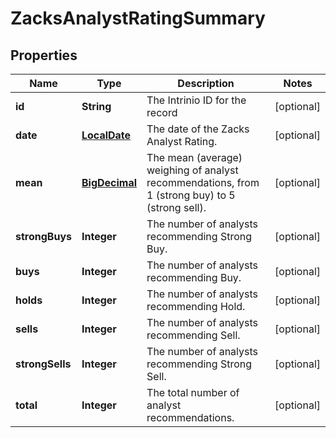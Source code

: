 
# ZacksAnalystRatingSummary

## Properties
Name | Type | Description | Notes
------------ | ------------- | ------------- | -------------
**id** | **String** | The Intrinio ID for the record |  [optional]
**date** | [**LocalDate**](LocalDate.md) | The date of the Zacks Analyst Rating. |  [optional]
**mean** | [**BigDecimal**](BigDecimal.md) | The mean (average) weighing of analyst recommendations, from 1 (strong buy) to 5 (strong sell). |  [optional]
**strongBuys** | **Integer** | The number of analysts recommending Strong Buy. |  [optional]
**buys** | **Integer** | The number of analysts recommending Buy. |  [optional]
**holds** | **Integer** | The number of analysts recommending Hold. |  [optional]
**sells** | **Integer** | The number of analysts recommending Sell. |  [optional]
**strongSells** | **Integer** | The number of analysts recommending Strong Sell. |  [optional]
**total** | **Integer** | The total number of analyst recommendations. |  [optional]



